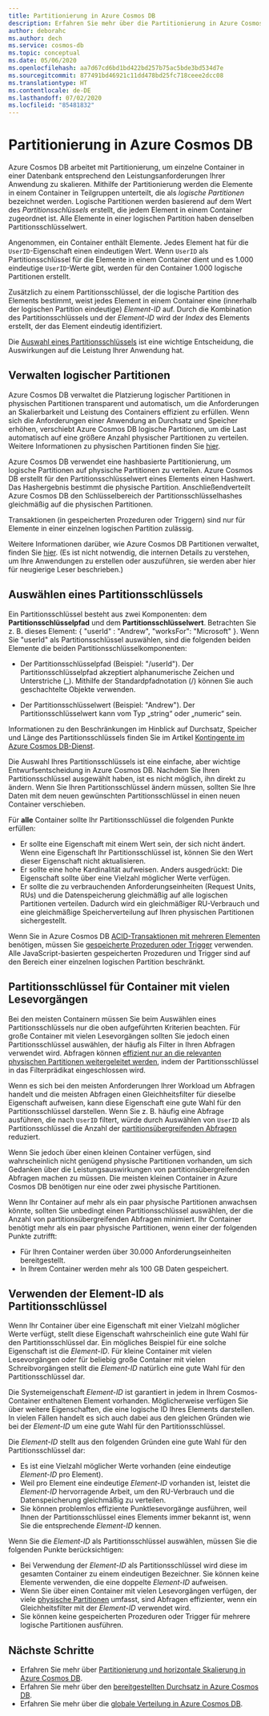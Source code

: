 ```yaml
---
title: Partitionierung in Azure Cosmos DB
description: Erfahren Sie mehr über die Partitionierung in Azure Cosmos DB, bewährte Methoden bei der Auswahl eines Partitionsschlüssels und das Verwalten logischer Partitionen.
author: deborahc
ms.author: dech
ms.service: cosmos-db
ms.topic: conceptual
ms.date: 05/06/2020
ms.openlocfilehash: aa7d67cd6bd1bd422bd257b75ac5bde3bd534d7e
ms.sourcegitcommit: 877491bd46921c11dd478bd25fc718ceee2dcc08
ms.translationtype: HT
ms.contentlocale: de-DE
ms.lasthandoff: 07/02/2020
ms.locfileid: "85481832"
---
```

# <a name="partitioning-in-azure-cosmos-db"></a>Partitionierung in Azure Cosmos DB

Azure Cosmos DB arbeitet mit Partitionierung, um einzelne Container in einer Datenbank entsprechend den Leistungsanforderungen Ihrer Anwendung zu skalieren. Mithilfe der Partitionierung werden die Elemente in einem Container in Teilgruppen unterteilt, die als *logische Partitionen* bezeichnet werden. Logische Partitionen werden basierend auf dem Wert des *Partitionsschlüssels* erstellt, die jedem Element in einem Container zugeordnet ist. Alle Elemente in einer logischen Partition haben denselben Partitionsschlüsselwert.

Angenommen, ein Container enthält Elemente. Jedes Element hat für die `UserID`-Eigenschaft einen eindeutigen Wert. Wenn `UserID` als Partitionsschlüssel für die Elemente in einem Container dient und es 1.000 eindeutige `UserID`-Werte gibt, werden für den Container 1.000 logische Partitionen erstellt.

Zusätzlich zu einem Partitionsschlüssel, der die logische Partition des Elements bestimmt, weist jedes Element in einem Container eine (innerhalb der logischen Partition eindeutige) *Element-ID* auf. Durch die Kombination des Partitionsschlüssels und der *Element-ID* wird der *Index* des Elements erstellt, der das Element eindeutig identifiziert.

Die [Auswahl eines Partitionsschlüssels](partitioning-overview.md#choose-partitionkey) ist eine wichtige Entscheidung, die Auswirkungen auf die Leistung Ihrer Anwendung hat.

## <a name="managing-logical-partitions"></a>Verwalten logischer Partitionen

Azure Cosmos DB verwaltet die Platzierung logischer Partitionen in physischen Partitionen transparent und automatisch, um die Anforderungen an Skalierbarkeit und Leistung des Containers effizient zu erfüllen. Wenn sich die Anforderungen einer Anwendung an Durchsatz und Speicher erhöhen, verschiebt Azure Cosmos DB logische Partitionen, um die Last automatisch auf eine größere Anzahl physischer Partitionen zu verteilen. Weitere Informationen zu physischen Partitionen finden Sie [hier](partition-data.md#physical-partitions).

Azure Cosmos DB verwendet eine hashbasierte Partitionierung, um logische Partitionen auf physische Partitionen zu verteilen. Azure Cosmos DB erstellt für den Partitionsschlüsselwert eines Elements einen Hashwert. Das Hashergebnis bestimmt die physische Partition. Anschließendverteilt Azure Cosmos DB den Schlüsselbereich der Partitionsschlüsselhashes gleichmäßig auf die physischen Partitionen.

Transaktionen (in gespeicherten Prozeduren oder Triggern) sind nur für Elemente in einer einzelnen logischen Partition zulässig.

Weitere Informationen darüber, wie Azure Cosmos DB Partitionen verwaltet, finden Sie [hier](partition-data.md). (Es ist nicht notwendig, die internen Details zu verstehen, um Ihre Anwendungen zu erstellen oder auszuführen, sie werden aber hier für neugierige Leser beschrieben.)

## <a name="choosing-a-partition-key"></a><a id="choose-partitionkey"></a>Auswählen eines Partitionsschlüssels

Ein Partitionsschlüssel besteht aus zwei Komponenten: dem **Partitionsschlüsselpfad** und dem **Partitionsschlüsselwert**. Betrachten Sie z. B. dieses Element: { "userId" : "Andrew", "worksFor": "Microsoft" }. Wenn Sie "userId" als Partitionsschlüssel auswählen, sind die folgenden beiden Elemente die beiden Partitionsschlüsselkomponenten:

* Der Partitionsschlüsselpfad (Beispiel: "/userId"). Der Partitionsschlüsselpfad akzeptiert alphanumerische Zeichen und Unterstriche (_). Mithilfe der Standardpfadnotation (/) können Sie auch geschachtelte Objekte verwenden.

* Der Partitionsschlüsselwert (Beispiel: "Andrew"). Der Partitionsschlüsselwert kann vom Typ „string“ oder „numeric“ sein.

Informationen zu den Beschränkungen im Hinblick auf Durchsatz, Speicher und Länge des Partitionsschlüssels finden Sie im Artikel [Kontingente im Azure Cosmos DB-Dienst](concepts-limits.md).

Die Auswahl Ihres Partitionsschlüssels ist eine einfache, aber wichtige Entwurfsentscheidung in Azure Cosmos DB. Nachdem Sie Ihren Partitionsschlüssel ausgewählt haben, ist es nicht möglich, ihn direkt zu ändern. Wenn Sie Ihren Partitionsschlüssel ändern müssen, sollten Sie Ihre Daten mit dem neuen gewünschten Partitionsschlüssel in einen neuen Container verschieben.

Für **alle** Container sollte Ihr Partitionsschlüssel die folgenden Punkte erfüllen:

* Er sollte eine Eigenschaft mit einem Wert sein, der sich nicht ändert. Wenn eine Eigenschaft Ihr Partitionsschlüssel ist, können Sie den Wert dieser Eigenschaft nicht aktualisieren.
* Er sollte eine hohe Kardinalität aufweisen. Anders ausgedrückt: Die Eigenschaft sollte über eine Vielzahl möglicher Werte verfügen.
* Er sollte die zu verbrauchenden Anforderungseinheiten (Request Units, RUs) und die Datenspeicherung gleichmäßig auf alle logischen Partitionen verteilen. Dadurch wird ein gleichmäßiger RU-Verbrauch und eine gleichmäßige Speicherverteilung auf Ihren physischen Partitionen sichergestellt.

Wenn Sie in Azure Cosmos DB [ACID-Transaktionen mit mehreren Elementen](database-transactions-optimistic-concurrency.md#multi-item-transactions) benötigen, müssen Sie [gespeicherte Prozeduren oder Trigger](how-to-write-stored-procedures-triggers-udfs.md#stored-procedures) verwenden. Alle JavaScript-basierten gespeicherten Prozeduren und Trigger sind auf den Bereich einer einzelnen logischen Partition beschränkt.

## <a name="partition-keys-for-read-heavy-containers"></a>Partitionsschlüssel für Container mit vielen Lesevorgängen

Bei den meisten Containern müssen Sie beim Auswählen eines Partitionsschlüssels nur die oben aufgeführten Kriterien beachten. Für große Container mit vielen Lesevorgängen sollten Sie jedoch einen Partitionsschlüssel auswählen, der häufig als Filter in Ihren Abfragen verwendet wird. Abfragen können [effizient nur an die relevanten physischen Partitionen weitergeleitet werden](how-to-query-container.md#in-partition-query), indem der Partitionsschlüssel in das Filterprädikat eingeschlossen wird.

Wenn es sich bei den meisten Anforderungen Ihrer Workload um Abfragen handelt und die meisten Abfragen einen Gleichheitsfilter für dieselbe Eigenschaft aufweisen, kann diese Eigenschaft eine gute Wahl für den Partitionsschlüssel darstellen. Wenn Sie z. B. häufig eine Abfrage ausführen, die nach `UserID` filtert, würde durch Auswählen von `UserID` als Partitionsschlüssel die Anzahl der [partitionsübergreifenden Abfragen](how-to-query-container.md#avoiding-cross-partition-queries) reduziert.

Wenn Sie jedoch über einen kleinen Container verfügen, sind wahrscheinlich nicht genügend physische Partitionen vorhanden, um sich Gedanken über die Leistungsauswirkungen von partitionsübergreifenden Abfragen machen zu müssen. Die meisten kleinen Container in Azure Cosmos DB benötigen nur eine oder zwei physische Partitionen.

Wenn Ihr Container auf mehr als ein paar physische Partitionen anwachsen könnte, sollten Sie unbedingt einen Partitionsschlüssel auswählen, der die Anzahl von partitionsübergreifenden Abfragen minimiert. Ihr Container benötigt mehr als ein paar physische Partitionen, wenn einer der folgenden Punkte zutrifft:

* Für Ihren Container werden über 30.000 Anforderungseinheiten bereitgestellt.
* In Ihrem Container werden mehr als 100 GB Daten gespeichert.

## <a name="using-item-id-as-the-partition-key"></a>Verwenden der Element-ID als Partitionsschlüssel

Wenn Ihr Container über eine Eigenschaft mit einer Vielzahl möglicher Werte verfügt, stellt diese Eigenschaft wahrscheinlich eine gute Wahl für den Partitionsschlüssel dar. Ein mögliches Beispiel für eine solche Eigenschaft ist die *Element-ID*. Für kleine Container mit vielen Lesevorgängen oder für beliebig große Container mit vielen Schreibvorgängen stellt die *Element-ID* natürlich eine gute Wahl für den Partitionsschlüssel dar.

Die Systemeigenschaft *Element-ID* ist garantiert in jedem in Ihrem Cosmos-Container enthaltenen Element vorhanden. Möglicherweise verfügen Sie über weitere Eigenschaften, die eine logische ID Ihres Elements darstellen. In vielen Fällen handelt es sich auch dabei aus den gleichen Gründen wie bei der *Element-ID* um eine gute Wahl für den Partitionsschlüssel.

Die *Element-ID* stellt aus den folgenden Gründen eine gute Wahl für den Partitionsschlüssel dar:

* Es ist eine Vielzahl möglicher Werte vorhanden (eine eindeutige *Element-ID* pro Element).
* Weil pro Element eine eindeutige *Element-ID* vorhanden ist, leistet die *Element-ID* hervorragende Arbeit, um den RU-Verbrauch und die Datenspeicherung gleichmäßig zu verteilen.
* Sie können problemlos effiziente Punktlesevorgänge ausführen, weil Ihnen der Partitionsschlüssel eines Elements immer bekannt ist, wenn Sie die entsprechende *Element-ID* kennen.

Wenn Sie die *Element-ID* als Partitionsschlüssel auswählen, müssen Sie die folgenden Punkte berücksichtigen:

* Bei Verwendung der *Element-ID* als Partitionsschlüssel wird diese im gesamten Container zu einem eindeutigen Bezeichner. Sie können keine Elemente verwenden, die eine doppelte *Element-ID* aufweisen.
* Wenn Sie über einen Container mit vielen Lesevorgängen verfügen, der viele [physische Partitionen](partition-data.md#physical-partitions) umfasst, sind Abfragen effizienter, wenn ein Gleichheitsfilter mit der *Element-ID* verwendet wird.
* Sie können keine gespeicherten Prozeduren oder Trigger für mehrere logische Partitionen ausführen.

## <a name="next-steps"></a>Nächste Schritte

* Erfahren Sie mehr über [Partitionierung und horizontale Skalierung in Azure Cosmos DB](partition-data.md).
* Erfahren Sie mehr über den [bereitgestellten Durchsatz in Azure Cosmos DB](request-units.md).
* Erfahren Sie mehr über die [globale Verteilung in Azure Cosmos DB](distribute-data-globally.md).
